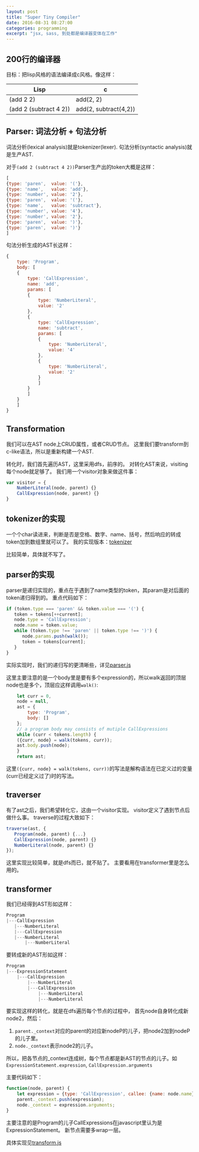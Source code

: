 ```yaml
---
layout: post
title: "Super Tiny Compiler"
date: 2016-08-31 08:27:00
categories: programming
excerpt: "jsx, sass, 到处都是编译器变体在工作"
---
```


## 200行的编译器

目标：把lisp风格的语法编译成c风格。像这样：

| Lisp                   |  c                    |
| ---------------------- | --------------------- |
| (add 2 2)              | add(2, 2)             |
| (add 2 (subtract 4 2)) | add(2, subtract(4,2)) |

## Parser: 词法分析 + 句法分析

词法分析(lexical analysis)就是tokenizer(lexer).
句法分析(syntactic analysis)就是生产AST.

对于`(add 2 (subtract 4 2))`Parser生产出的token大概是这样：

```javascript
[
{type: 'paren',  value: '('},
{type: 'name',   value: 'add'},
{type: 'number', value: '2'},
{type: 'paren',  value: '('},
{type: 'name',   value: 'subtract'},
{type: 'number', value: '4'},
{type: 'number', value: '2'},
{type: 'paren',  value: ')'},
{type: 'paren',  value: ')'}
]
```

句法分析生成的AST长这样：

```javascript
{
    type: 'Program',
    body: [
	{
	    type: 'CallExpression',
	    name: 'add',
	    params: [
		{
		    type: 'NumberLiteral',
		    value: '2'
		},
		{
		    type: 'CallExpression',
		    name: 'subtract',
		    params: [
			{
			    type: 'NumberLiteral',
			    value: '4'
			},
			{
			    type: 'NumberLiteral',
			    value: '2'
			}
		    ]
		}
	    ]
	}
    ]
}
```

## Transformation

我们可以在AST node上CRUD属性，或者CRUD节点。
这里我们要transform到c-like语法，所以是重新构建一个AST.

转化时，我们首先遍历AST，这里采用dfs，前序的。
对转化AST来说，visiting每个node就足够了。
我们用一个visitor对象来做这件事：

```javascript
var visitor = {
    NumberLiteral(node, parent) {}
    CallExpression(node, parent) {}
}
```

## tokenizer的实现

一个个char读进来，判断是否是空格、数字、name、括号，然后响应的转成token加到数组里就可以了。
我的实现版本：[tokenizer](https://github.com/victorisildur/super-tiny-compiler/blob/master/src/tokenizer.js)

比较简单，具体就不写了。

## parser的实现

parser是递归实现的，重点在于遇到了name类型的token，其param是对后面的token递归得到的。
重点代码如下：

```javascript
if (token.type === 'paren' && token.value === '(') {
   token = tokens[++current];
   node.type = 'CallExpression';
   node.name = token.value;
   while (token.type !== 'paren' || token.type !== ')') {
      node.params.push(walk());
      token = tokens[current];
   }
}
```

实际实现时，我们的递归写的更清晰些，详见[parser.js](https://github.com/victorisildur/super-tiny-compiler/blob/master/src/parser.js)

这里主要注意的是一个body里是要有多个expression的，所以walk返回的顶层node也是多个，顶层应这样调用`walk()`:

```javascript
    let curr = 0,
	node = null,
	ast = {
	    type: 'Program',
	    body: []
	};
    // a program body may consists of mutiple CallExpressions
    while (curr < tokens.length) {
	({curr, node} = walk(tokens, curr));
	ast.body.push(node);
    }
    return ast;
```

这里`({curr, node} = walk(tokens, curr))`的写法是解构语法在已定义过的变量(curr已经定义过了)时的写法。


## traverser

有了ast之后，我们希望转化它，这由一个visitor实现。
visitor定义了遇到节点后做什么事。
traverse的过程大致如下：

```javascript
traverse(ast, {
   Program(node, parent) {...}
   CallExpression(node, parent) {}
   NumberLiteral(node, parent) {}
});
```

这里实现比较简单，就是dfs而已，就不贴了。
主要看用在transformer里是怎么用的。

## transformer

我们已经得到AST形如这样：

```c
Program
|---CallExpression
   |---NumberLiteral
   |---CallExpression
   |---NumberLiteral
       |---NumberLiteral
```

要转成新的AST形如这样：

```c
Program
|---ExpressionStatement
    |---CallExpression
        |---NumberLiteral
        |---CallExpression
            |---NumberLiteral
            |---NumberLiteral
```

要实现这样的转化，就是在dfs遍历每个节点的过程中，
首先node自身转化成新node2，然后：

1. `parent._context`对应的parent的对应新nodeP的儿子，把node2加到nodeP的儿子里。
2. `node._context`表示node2的儿子。

所以，把各节点的_context连成树，每个节点都是新AST的节点的儿子。如`ExpressionStatement.expression`, `CallExpression.arguments`

主要代码如下：

```javascript
function(node, parent) {
    let expression = {type: 'CallExpression', callee: {name: node.name}, arguments: []}
    parent._context.push(expression);
    node._context = expression.arguments;
}
```

主要注意的是Program的儿子CallExpressions在javascript里认为是ExpressionStatement。
新节点需要多wrap一层。

具体实现见[transform.js](https://github.com/victorisildur/super-tiny-compiler/blob/master/src/transform.js)
